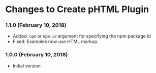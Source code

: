 # Changes to Create pHTML Plugin

### 1.1.0 (February 10, 2018)

- Added: `npm` or `npm-id` argument for specifying the npm package id
- Fixed: Examples now use HTML markup.

### 1.0.0 (February 10, 2018)

- Initial version
